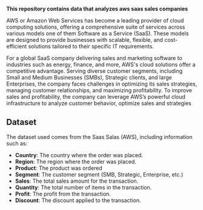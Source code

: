 **This repository contains data that analyzes aws saas sales companies**

AWS or Amazon Web Services has become a leading provider of cloud computing solutions, offering a comprehensive suite of services across various models one of them Software as a Service (SaaS). These models are designed to provide businesses with scalable, flexible, and cost-efficient solutions tailored to their specific IT requirements.

For a global SaaS company delivering sales and marketing software to industries such as energy, finance, and more, AWS's cloud solutions offer a competitive advantage. Serving diverse customer segments, including Small and Medium Businesses (SMBs), Strategic clients, and large Enterprises, the company faces challenges in optimizing its sales strategies, managing customer relationships, and maximizing profitability.
To improve sales and profitability, the company can leverage AWS’s powerful cloud infrastructure to analyze customer behavior, optimize sales and strategies

## Dataset
The dataset used comes from the Saas Salas (AWS), including information such as:

- **Country**: The country where the order was placed.
- **Region**: The region where the order was placed.
- **Product**: The product was ordered
- **Segment**: The customer segment (SMB, Strategic, Enterprise, etc.)
- **Sales**: The total sales amount for the transaction.
- **Quantity**: The total number of items in the transaction.
- **Profit**: The profit from the transaction.
- **Discount**: The discount applied to the transaction.
